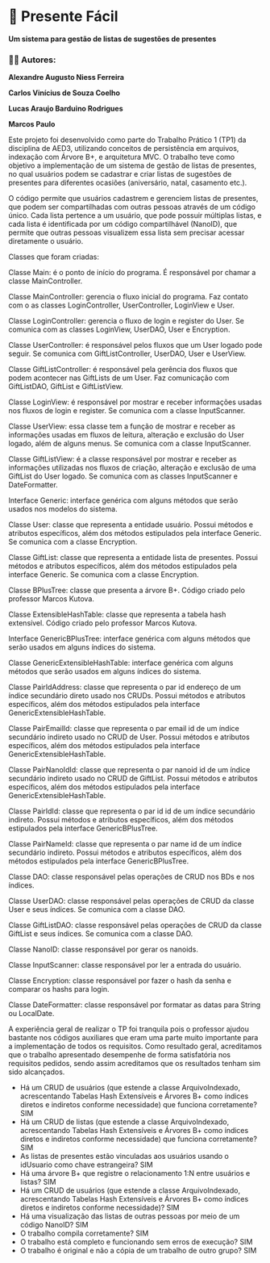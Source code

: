 # 🎁 Presente Fácil
**Um sistema para gestão de listas de sugestões de presentes**

### 👨‍💻 Autores:
**Alexandre Augusto Niess Ferreira**

**Carlos Vinícius de Souza Coelho**

**Lucas Araujo Barduino Rodrigues**

**Marcos Paulo**

Este projeto foi desenvolvido como parte do Trabalho Prático 1 (TP1) da disciplina de AED3, utilizando conceitos de persistência em arquivos, indexação com Árvore B+, e arquitetura MVC. O trabalho teve como objetivo a implementação de um sistema de gestão de listas de presentes, no qual usuários podem se cadastrar e criar listas de sugestões de presentes para diferentes ocasiões (aniversário, natal, casamento etc.).

O código permite que usuários cadastrem e gerenciem listas de presentes, que podem ser compartilhadas com outras pessoas através de um código único. Cada lista pertence a um usuário, que pode possuir múltiplas listas, e cada lista é identificada por um código compartilhável (NanoID), que permite que outras pessoas visualizem essa lista sem precisar acessar diretamente o usuário.

Classes que foram criadas:

Classe Main: é o ponto de início do programa. É responsável por chamar a classe MainController.

Classe MainController: gerencia o fluxo inicial do programa. Faz contato com o as classes LoginController, UserController, LoginView e User.

Classe LoginController: gerencia o fluxo de login e register do User. Se comunica com as classes LoginView, UserDAO, User e Encryption.

Classe UserController: é responsável pelos fluxos que um User logado pode seguir. Se comunica com GiftListController, UserDAO, User e UserView.

Classe GiftListController: é responsável pela gerência dos fluxos que podem acontecer nas GiftLists de um User. Faz comunicação com GiftListDAO, GiftList e GiftListView.

Classe LoginView: é responsável por mostrar e receber informações usadas nos fluxos de login e register. Se comunica com a classe InputScanner.

Classe UserView: essa classe tem a função de mostrar e receber as informações usadas em fluxos de leitura, alteração e exclusão do User logado, além de alguns menus. Se comunica com a classe InputScanner.

Classe GiftListView: é a classe responsável por mostrar e receber as informações utilizadas nos fluxos de criação, alteração e exclusão de uma GiftList do User logado. Se comunica com as classes InputScanner e DateFormatter.

Interface Generic: interface genérica com alguns métodos que serão usados nos modelos do sistema.

Classe User: classe que representa a entidade usuário. Possui métodos e atributos específicos, além dos métodos estipulados pela interface Generic. Se comunica com a classe Encryption.

Classe GiftList: classe que representa a entidade lista de presentes. Possui métodos e atributos específicos, além dos métodos estipulados pela interface Generic. Se comunica com a classe Encryption.

Classe BPlusTree: classe que presenta a árvore B+. Código criado pelo professor Marcos Kutova.

Classe ExtensibleHashTable: classe que representa a tabela hash extensível. Código criado pelo professor Marcos Kutova.

Interface GenericBPlusTree: interface genérica com alguns métodos que serão usados em alguns índices do sistema.

Classe GenericExtensibleHashTable: interface genérica com alguns métodos que serão usados em alguns índices do sistema.

Classe PairIdAddress: classe que representa o par id endereço de um índice secundário direto usado nos CRUDs. Possui métodos e atributos específicos, além dos métodos estipulados pela interface GenericExtensibleHashTable.

Classe PairEmailId: classe que representa o par email id de um índice secundário indireto usado no CRUD de User. Possui métodos e atributos específicos, além dos métodos estipulados pela interface GenericExtensibleHashTable.

Classe PairNanoIdId: classe que representa o par nanoid id de um índice secundário indireto usado no CRUD de GiftList. Possui métodos e atributos específicos, além dos métodos estipulados pela interface GenericExtensibleHashTable.

Classe PairIdId: classe que representa o par id id de um índice secundário indireto. Possui métodos e atributos específicos, além dos métodos estipulados pela interface GenericBPlusTree.

Classe PairNameId: classe que representa o par name id de um índice secundário indireto. Possui métodos e atributos específicos, além dos métodos estipulados pela interface GenericBPlusTree.

Classe DAO: classe responsável pelas operações de CRUD nos BDs e nos índices.

Classe UserDAO: classe responsável pelas operações de CRUD da classe User e seus índices. Se comunica com a classe DAO.

Classe GiftListDAO: classe responsável pelas operações de CRUD da classe GiftList e seus índices. Se comunica com a classe DAO.

Classe NanoID: classe responsável por gerar os nanoids.

Classe InputScanner: classe responsável por ler a entrada do usuário.

Classe Encryption: classe responsável por fazer o hash da senha e comparar os hashs para login.

Classe DateFormatter: classe responsável por formatar as datas para String ou LocalDate.

A experiência geral de realizar o TP foi tranquila pois o professor ajudou bastante nos códigos auxiliares que eram uma parte muito importante para a implementação de todos os requisitos. Como resultado geral, acreditamos que o trabalho apresentado desempenhe de forma satisfatória nos requisitos pedidos, sendo assim acreditamos que os resultados tenham sim sido alcançados.

- Há um CRUD de usuários (que estende a classe ArquivoIndexado, acrescentando Tabelas Hash Extensíveis e Árvores B+ como índices diretos e indiretos conforme necessidade) que funciona corretamente? SIM
- Há um CRUD de listas (que estende a classe ArquivoIndexado, acrescentando Tabelas Hash Extensíveis e Árvores B+ como índices diretos e indiretos conforme necessidade) que funciona corretamente? SIM
- As listas de presentes estão vinculadas aos usuários usando o idUsuario como chave estrangeira? SIM
- Há uma árvore B+ que registre o relacionamento 1:N entre usuários e listas? SIM
- Há um CRUD de usuários (que estende a classe ArquivoIndexado, acrescentando Tabelas Hash Extensíveis e Árvores B+ como índices diretos e indiretos conforme necessidade)? SIM
- Há uma visualização das listas de outras pessoas por meio de um código NanoID? SIM
- O trabalho compila corretamente? SIM
- O trabalho está completo e funcionando sem erros de execução? SIM
- O trabalho é original e não a cópia de um trabalho de outro grupo? SIM